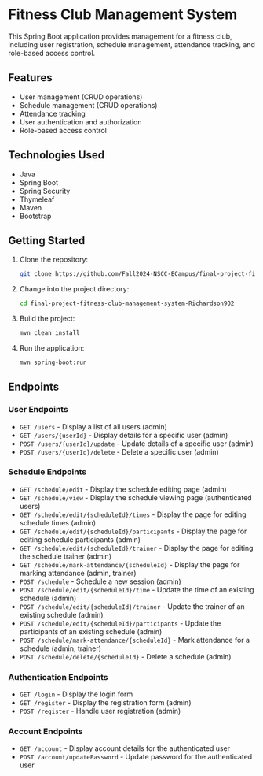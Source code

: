 # Fitness Club Management System

This Spring Boot application provides management for a fitness club, including user registration, schedule management, attendance tracking, and role-based access control.

## Features

- User management (CRUD operations)
- Schedule management (CRUD operations)
- Attendance tracking
- User authentication and authorization
- Role-based access control

## Technologies Used

- Java
- Spring Boot
- Spring Security
- Thymeleaf
- Maven
- Bootstrap

## Getting Started

1. Clone the repository:

    ```bash
    git clone https://github.com/Fall2024-NSCC-ECampus/final-project-fitness-club-management-system-Richardson902
   ```

2. Change into the project directory:

    ```bash
    cd final-project-fitness-club-management-system-Richardson902
    ```

3. Build the project:
    ```bash
    mvn clean install
    ```
   
4. Run the application:
    ```bash
    mvn spring-boot:run
    ```

## Endpoints

### User Endpoints

- `GET /users` - Display a list of all users (admin)
- `GET /users/{userId}` - Display details for a specific user (admin)
- `POST /users/{userId}/update` - Update details of a specific user (admin)
- `POST /users/{userId}/delete` - Delete a specific user (admin)

### Schedule Endpoints

- `GET /schedule/edit` - Display the schedule editing page (admin)
- `GET /schedule/view` - Display the schedule viewing page (authenticated users)
- `GET /schedule/edit/{scheduleId}/times` - Display the page for editing schedule times (admin)
- `GET /schedule/edit/{scheduleId}/participants` - Display the page for editing schedule participants (admin)
- `GET /schedule/edit/{scheduleId}/trainer` - Display the page for editing the schedule trainer (admin)
- `GET /schedule/mark-attendance/{scheduleId}` - Display the page for marking attendance (admin, trainer)
- `POST /schedule` - Schedule a new session (admin)
- `POST /schedule/edit/{scheduleId}/time` - Update the time of an existing schedule (admin)
- `POST /schedule/edit/{scheduleId}/trainer` - Update the trainer of an existing schedule (admin)
- `POST /schedule/edit/{scheduleId}/participants` - Update the participants of an existing schedule (admin)
- `POST /schedule/mark-attendance/{scheduleId}` - Mark attendance for a schedule (admin, trainer)
- `POST /schedule/delete/{scheduleId}` - Delete a schedule (admin)

### Authentication Endpoints

- `GET /login` - Display the login form
- `GET /register` - Display the registration form (admin)
- `POST /register` - Handle user registration (admin)

### Account Endpoints

- `GET /account` - Display account details for the authenticated user
- `POST /account/updatePassword` - Update password for the authenticated user

